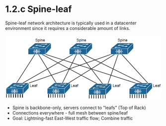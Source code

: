 # 1.2.c Spine-leaf

Spine-leaf network architecture is typically used in a datacenter environment since it requires a considerable amount of links.

![](../../.gitbook/assets/image%20%2812%29.png)

* Spine is backbone-only, servers connect to "leafs" \(Top of Rack\)
* Connections everywhere - full mesh between spine/leaf
* Goal: Lightning-fast East-West traffic flow; Combine traffic





